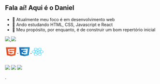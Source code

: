 ## Fala aí! Aqui é o Daniel

- 👀 Atualmente meu foco é em desenvolvimento web
- 🌱 Ando estudando HTML, CSS, Javascript e React
- 💞️ Meu propósito, por enquanto, é de construir um bom repertório inicial

<div>
  <a href="https://github.com/DanielRezez">
  <img height="130cm" src="https://github-readme-stats.vercel.app/api?username=DanielRezez&show_icons=true&theme=dracula&include_all_commits=true&cont_private=true"/>
  <img height="130cm" src="https://github-readme-stats.vercel.app/api/top-langs/?username=DanielRezez&layout=compact&langs_count=16&theme=dracula"/>
</div>

<div style="display: inline_block"><br>
  <img align="center" alt="Daniel-HTML" height="30" width="40" src="https://raw.githubusercontent.com/devicons/devicon/master/icons/html5/html5-original.svg">
  <img align="center" alt="Daniel-CSS" height="30" width="40" src="https://raw.githubusercontent.com/devicons/devicon/master/icons/css3/css3-original.svg">
  <img align="center" alt="Daniel-React" height="30" width="40" src="https://raw.githubusercontent.com/devicons/devicon/master/icons/react/react-original.svg">
</div>
  
  ##
 
<div> 
  <a href="https://www.linkedin.com/in/daniel-rezez-293740207/" target="_blank"><img src="https://img.shields.io/badge/-LinkedIn-%230077B5?style=for-the-badge&logo=linkedin&logoColor=white" target="_blank"></a>
  <a href = "mailto:danielrezez@gmail.com"><img src="https://img.shields.io/badge/-Gmail-%23333?style=for-the-badge&logo=gmail&logoColor=white" target="_blank"></a>
  <a href="https://www.instagram.com/daniel.rezes/" target="_blank"><img src="https://img.shields.io/badge/-Instagram-%23E4405F?style=for-the-badge&logo=instagram&logoColor=white" target="_blank"></a>

<!---
DanielRezez/DanielRezez is a ✨ special ✨ repository because its `README.md` (this file) appears on your GitHub profile.
You can click the Preview link to take a look at your changes.
--->
.
